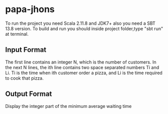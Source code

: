 # papa-jhons
To run the project you need Scala 2.11.8 and JDK7+ also you need a SBT 13.8 version.
To build and run you should inside project folder,type "sbt run" at terminal.
## Input Format
The first line contains an integer N, which is the number of customers.  In the next N lines, the ith line contains two space separated numbers Ti and Li. Ti is the time when ith customer order a pizza, and Li is the time required to cook that pizza. 
## Output Format
Display the integer part of the minimum average waiting time
